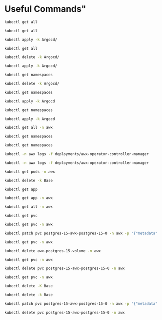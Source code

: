 
# Useful Commands"

```bash
kubectl get all
```
```bash
kubectl get all
```
```bash
kubectl apply -k Argocd/
```
```bash
kubectl get all
```
```bash
kubectl delete -k Argocd/
```
```bash
kubectl apply -k Argocd/
```
```bash
kubectl get namespaces
```
```bash
kubectl delete -k Argocd/
```
```bash
kubectl get namespaces
```
```bash
kubectl apply -k Argocd
```
```bash
kubectl get namespaces
```
```bash
kubectl apply -k Argocd 
```
```bash
kubectl get all -n awx
```
```bash
kubectl get namespaces
```
```bash
kubectl get namespaces
```
```bash
kubectl -n awx logs -f deployments/awx-operator-controller-manager
```
```bash
kubectl -n awx logs -f deployments/awx-operator-controller-manager
```
```bash
kubectl get pods -n awx
```
```bash
kubectl delete -k Base 
```
```bash
kubectl get app
```
```bash
kubectl get app -n awx
```
```bash
kubectl get all -n awx
```
```bash
kubectl get pvc
```
```bash
kubectl get pvc -n awx
```
```bash
kubectl patch pvc postgres-15-awx-postgres-15-0 -n awx -p '{"metadata": {"finalizers": null}}' --type=merge
```
```bash
kubectl get pvc -n awx
```
```bash
kubectl delete awx-postgres-15-volume -n awx
```
```bash
kubectl get pvc -n awx
```
```bash
kubectl delete pvc postgres-15-awx-postgres-15-0 -n awx
```
```bash
kubectl get pvc -n awx
```
```bash
kubectl delete -K Base
```
```bash
kubectl delete -k Base
```
```bash
kubectl patch pvc postgres-15-awx-postgres-15-0 -n awx -p '{"metadata": {"finalizers": null}}' --type=merge
```
```bash
kubectl delete pvc postgres-15-awx-postgres-15-0 -n awx
```